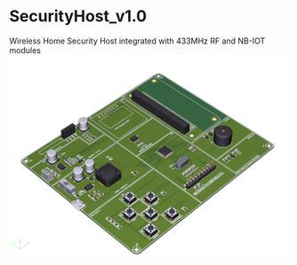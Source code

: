 # SecurityHost_v1.0
Wireless Home Security Host integrated with 433MHz RF and NB-IOT modules
![SecurityHost_v1.0](/Sketch/Default.png)
